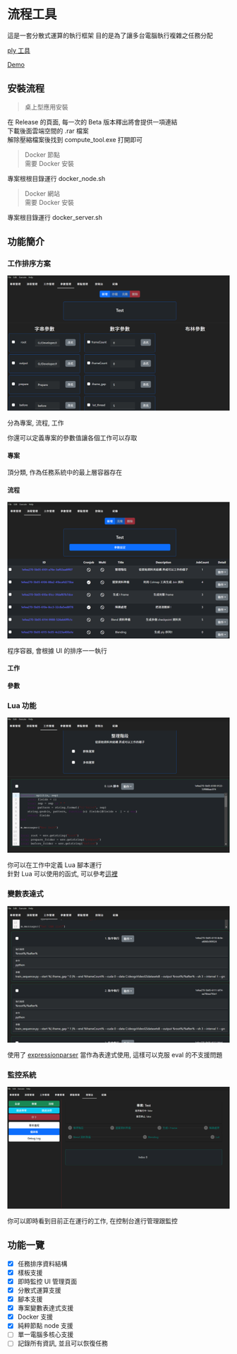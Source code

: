 # 流程工具

這是一套分散式運算的執行框架
目的是為了讓多台電腦執行複雜之任務分配

[ply 工具](./ply_tool/README.md)

[Demo](https://elly2018.github.io/Compute-Tool/)

## 安裝流程

> 桌上型應用安裝

在 Release 的頁面, 每一次的 Beta 版本釋出將會提供一項連結\
下載後面雲端空間的 .rar 檔案\
解除壓縮檔案後找到 compute_tool.exe 打開即可

> Docker 節點\
> 需要 Docker 安裝

專案根根目錄運行 docker_node.sh

> Docker 網站\
> 需要 Docker 安裝

專案根目錄運行 docker_server.sh

## 功能簡介

### 工作排序方案

![Para](./docs/parameter.png)

分為專案, 流程, 工作

你還可以定義專案的參數值讓各個工作可以存取

#### 專案

頂分類, 作為任務系統中的最上層容器存在

#### 流程

![Flow](./docs/flow.png)

程序容器, 會根據 UI 的排序一一執行


#### 工作

#### 參數

### Lua 功能

![Lua](./docs/luaJob.png)

你可以在工作中定義 Lua 腳本運行\
針對 Lua 可以使用的函式, 可以參考[這裡](./docs/Lua.md)

### 變數表達式

![commandJob](./docs/commanJob.png)

使用了 [expressionparser](https://www.npmjs.com/package/expressionparser) 當作為表達式使用, 這樣可以克服 eval 的不支援問題

### 監控系統

![pipeline](./docs/execution.png)

你可以即時看到目前正在運行的工作, 在控制台進行管理跟監控

## 功能一覽

- [x] 任務排序資料結構
- [x] 樣板支援
- [x] 即時監控 UI 管理頁面
- [x] 分散式運算支援
- [x] 腳本支援
- [x] 專案變數表達式支援
- [x] Docker 支援
- [x] 純粹節點 node 支援
- [ ] 單一電腦多核心支援
- [ ] 記錄所有資訊, 並且可以恢復任務
